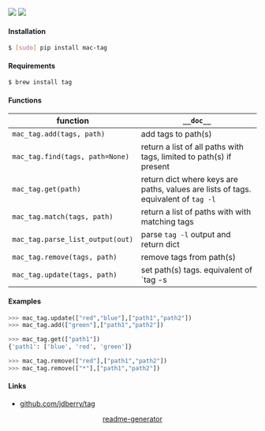 <!--
https://pypi.org/project/readme-generator/
-->

[![](https://img.shields.io/badge/OS-MacOS-blue.svg?longCache=True)]()
[![](https://img.shields.io/pypi/pyversions/mac-tag.svg?longCache=True)](https://pypi.org/project/mac-tag/)

#### Installation
```bash
$ [sudo] pip install mac-tag
```

#### Requirements
```bash
$ brew install tag
```

#### Functions
function|`__doc__`
-|-
`mac_tag.add(tags, path)` |add tags to path(s)
`mac_tag.find(tags, path=None)` |return a list of all paths with tags, limited to path(s) if present
`mac_tag.get(path)` |return dict where keys are paths, values are lists of tags. equivalent of `tag -l`
`mac_tag.match(tags, path)` |return a list of paths with with matching tags
`mac_tag.parse_list_output(out)` |parse `tag -l` output and return dict
`mac_tag.remove(tags, path)` |remove tags from path(s)
`mac_tag.update(tags, path)` |set path(s) tags. equivalent of `tag -s | --set`

#### Examples
```python
>>> mac_tag.update(["red","blue"],["path1","path2"])
>>> mac_tag.add(["green"],["path1","path2"])
```

```python
>>> mac_tag.get(["path1"])
{'path1': ['blue', 'red', 'green']}
```

```python
>>> mac_tag.remove(["red"],["path1","path2"])
>>> mac_tag.remove(["*"],["path1","path2"])
```

#### Links
+   [github.com/jdberry/tag](https://github.com/jdberry/tag)

<p align="center">
    <a href="https://pypi.org/project/readme-generator/">readme-generator</a>
</p>